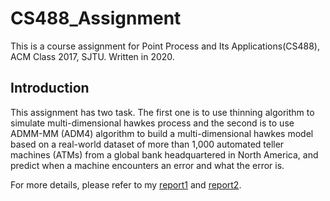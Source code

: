 # CS488_Assignment
This is a course assignment for Point Process and Its Applications(CS488), ACM Class 2017, SJTU. Written in 2020.

## Introduction
This assignment has two task. The first one is to use thinning algorithm to simulate multi-dimensional hawkes process and the second is to use ADMM-MM (ADM4) algorithm to build a multi-dimensional hawkes model based on a real-world dataset of more than 1,000 automated teller machines (ATMs) from a global bank headquartered in North America, and predict when a machine encounters an error and what the error is.

For more details, please refer to my [report1](docs/Report1.pdf) and [report2](docs/Report2.pdf).
